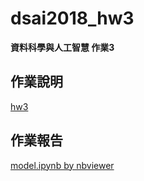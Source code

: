 # dsai2018_hw3

**資料科學與人工智慧 作業3**

## 作業說明

[hw3](https://paper.dropbox.com/doc/DASI-HW3-Subtractor-nXPC5ipREgBy1Nw8ilh1b)

## 作業報告

[model.ipynb by nbviewer](http://nbviewer.jupyter.org/github/csielee/dsai2018_hw3/blob/master/model.ipynb)
